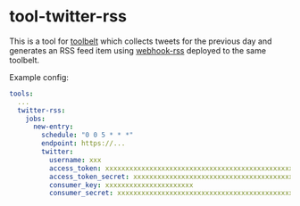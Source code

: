 # tool-twitter-rss

This is a tool for [toolbelt](https://github.com/charlieegan3/toolbelt) which collects tweets for the previous day and
generates an RSS feed item using [webhook-rss](https://github.com/charlieegan3/tool-webhook-rss) deployed to the same
toolbelt.

Example config:

```yaml
tools:
  ...
  twitter-rss:
    jobs:
      new-entry:
        schedule: "0 0 5 * * *"
        endpoint: https://...
        twitter:
          username: xxx
          access_token: xxxxxxxxxxxxxxxxxxxxxxxxxxxxxxxxxxxxxxxxxxxxxxx
          access_token_secret: xxxxxxxxxxxxxxxxxxxxxxxxxxxxxxxxxxxxxxxxxx
          consumer_key: xxxxxxxxxxxxxxxxxxxxxx
          consumer_secret: xxxxxxxxxxxxxxxxxxxxxxxxxxxxxxxxxxxxxxxxxxxxxxx
```
